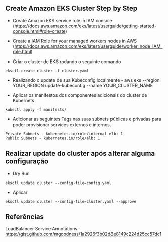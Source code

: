 ## Create Amazon EKS Cluster Step by Step

- Create Amazon EKS service role in IAM console (https://docs.aws.amazon.com/eks/latest/userguide/getting-started-console.html#role-create)

- Create a IAM Role for your managed workers nodes in AWS (https://docs.aws.amazon.com/eks/latest/userguide/worker_node_IAM_role.html)

- Criar o cluster de EKS rodando o seguinte comando 
```shell
eksctl create cluster -f cluster.yaml
```
- Realizando o update de sua Kubeconfig localmente - aws eks --region YOUR_REGION update-kubeconfig --name YOUR_CLUSTER_NAME

- Aplicar os manifestos dos componentes adicionais do cluster de Kubernets
```shell
kubectl apply -f manifests/
```

- Adicionar as seguintes Tags nas suas subnets públicas e privadas para poder provisionar services externos e internos.
```
Private Subnets - kubernetes.io/role/internal-elb: 1
Public Subnets - kubernetes.io/role/elb: 1
```

## Realizar update do cluster após alterar alguma configuração

- Dry Run
```shell
eksctl update cluster --config-file=config.yaml
```

- Aplicar
```shell
eksctl update cluster --config-file=cluster.yaml --approve
```

## Referências

LoadBalancer Service Annotations - https://gist.github.com/mgoodness/1a2926f3b02d8e8149c224d25cc57dc1